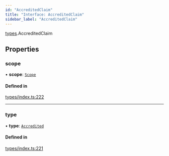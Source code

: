 ```yaml
---
id: "AccreditedClaim"
title: "Interface: AccreditedClaim"
sidebar_label: "AccreditedClaim"
---
```


[types](../../../modules/Types/Types.md).AccreditedClaim

## Properties

### scope

• **scope**: [`Scope`](../Scope/Scope.md)

#### Defined in

[types/index.ts:222](https://github.com/PolymeshAssociation/polymesh-sdk/blob/95f248df/src/types/index.ts#L222)

___

### type

• **type**: [`Accredited`](../../../enums/Types/ClaimType/ClaimType.md#accredited)

#### Defined in

[types/index.ts:221](https://github.com/PolymeshAssociation/polymesh-sdk/blob/95f248df/src/types/index.ts#L221)
